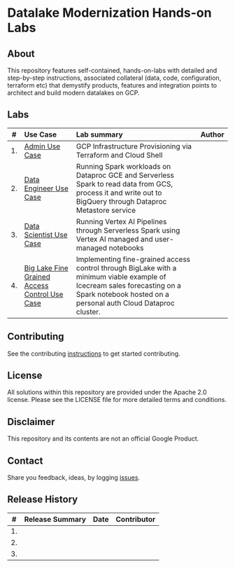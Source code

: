 # Datalake Modernization Hands-on Labs

## About
This repository features self-contained, hands-on-labs with detailed and step-by-step instructions, associated collateral (data, code, configuration, terraform etc) that demystify products, features and integration points to architect and build modern datalakes on GCP.

## Labs

| # | Use Case | Lab summary | Author |
| -- | :--- | :--- |:--- |
| 1. |[Admin Use Case](admin-usecase/README.md)| GCP Infrastructure Provisioning via Terraform and Cloud Shell||
| 2. |[Data Engineer Use Case](data-engineer-usecase/README.md)|Running Spark workloads on Dataproc GCE and Serverless Spark to read data from GCS, process it and write out to BigQuery through Dataproc Metastore service||
| 3. |[Data Scientist Use Case](s8s-spark-mlops/README.md)|Running Vertex AI Pipelines through Serverless Spark using Vertex AI managed and user-managed notebooks||
|4.|[Big Lake Fine Grained Access Control Use Case](big-finegrained-lab/README.md)|Implementing fine-grained access control through BigLake with a minimum viable example of Icecream sales forecasting on a Spark notebook hosted on a personal auth Cloud Dataproc cluster.||



## Contributing
See the contributing [instructions](CONTRIBUTING.md) to get started contributing.

## License
All solutions within this repository are provided under the Apache 2.0 license. Please see the LICENSE file for more detailed terms and conditions.

## Disclaimer
This repository and its contents are not an official Google Product.

## Contact
Share you feedback, ideas, by logging [issues](../../issues).

## Release History

| # | Release Summary | Date |  Contributor |
| -- | :--- | :--- |:--- |
| 1. ||||
| 2. ||||
| 3. ||||

